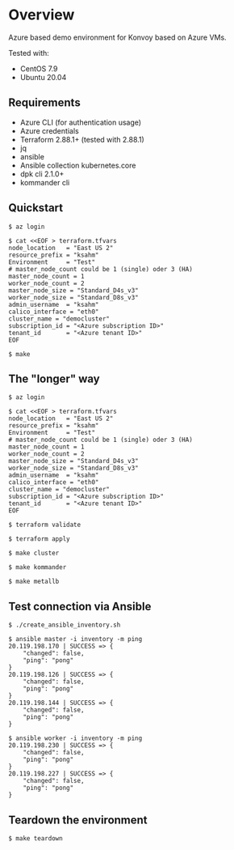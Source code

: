 # Overview

Azure based demo environment for Konvoy based on Azure VMs.

Tested with:
- CentOS 7.9
- Ubuntu 20.04

## Requirements
- Azure CLI (for authentication usage)
- Azure credentials
- Terraform 2.88.1+ (tested with 2.88.1)
- jq
- ansible 
- Ansible collection kubernetes.core
- dpk cli 2.1.0+
- kommander cli

## Quickstart
````
$ az login

$ cat <<EOF > terraform.tfvars
node_location   = "East US 2"
resource_prefix = "ksahm"
Environment     = "Test"
# master_node_count could be 1 (single) oder 3 (HA)
master_node_count = 1
worker_node_count = 2
master_node_size = "Standard_D4s_v3"
worker_node_size = "Standard_D8s_v3"
admin_username  = "ksahm"
calico_interface = "eth0"
cluster_name = "democluster"
subscription_id = "<Azure subscription ID>"
tenant_id       = "<Azure tenant ID>"
EOF

$ make
````

## The "longer" way
````
$ az login

$ cat <<EOF > terraform.tfvars
node_location   = "East US 2"
resource_prefix = "ksahm"
Environment     = "Test"
# master_node_count could be 1 (single) oder 3 (HA)
master_node_count = 1
worker_node_count = 2
master_node_size = "Standard_D4s_v3"
worker_node_size = "Standard_D8s_v3"
admin_username  = "ksahm"
calico_interface = "eth0"
cluster_name = "democluster"
subscription_id = "<Azure subscription ID>"
tenant_id       = "<Azure tenant ID>"
EOF

$ terraform validate

$ terraform apply

$ make cluster

$ make kommander

$ make metallb
````

## Test connection via Ansible
````
$ ./create_ansible_inventory.sh

$ ansible master -i inventory -m ping
20.119.198.170 | SUCCESS => {
    "changed": false,
    "ping": "pong"
}
20.119.198.126 | SUCCESS => {
    "changed": false,
    "ping": "pong"
}
20.119.198.144 | SUCCESS => {
    "changed": false,
    "ping": "pong"
}

$ ansible worker -i inventory -m ping
20.119.198.230 | SUCCESS => {
    "changed": false,
    "ping": "pong"
}
20.119.198.227 | SUCCESS => {
    "changed": false,
    "ping": "pong"
}
````

## Teardown the environment
````
$ make teardown
````